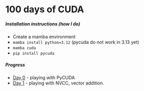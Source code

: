 # 100 days of CUDA


<!-- WARNING: THIS FILE WAS AUTOGENERATED! DO NOT EDIT! -->

##### Installation instructions (how I do)

- Create a mamba environment
- `mamba install python=3.12` (pycuda do not work in 3.13 yet)
- `mamba cuda`
- `pip install pycuda`

##### Progress

- [Day 0](https://xl0.github.io/cuda-100/day_00_pycuda/pycuda.html) -
  playing with PyCUDA
- [Day 1](https://github.com/xl0/cuda-100/nbs/day_01_nvcc) - playing
  with NVCC, vector addition.
